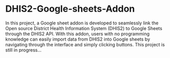 # DHIS2-Google-sheets-Addon

In this project, a Google sheet addon is developed to seamlessly link the Open source District Health Information System (DHIS2) to Google Sheets through the DHIS2 API. With this addon, users with no programming knowledge can easily import data from DHIS2 into Google sheets by navigating through the interface and simply clicking buttons. This project is still in progress...
